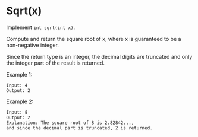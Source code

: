 # Sqrt(x)

Implement ```int sqrt(int x)```.

Compute and return the square root of x, where x is guaranteed to be a non-negative integer.

Since the return type is an integer, the decimal digits are truncated and only the integer part of the result is returned.

Example 1:

```
Input: 4
Output: 2
```

Example 2:
```
Input: 8
Output: 2
Explanation: The square root of 8 is 2.82842...,
and since the decimal part is truncated, 2 is returned.
```
